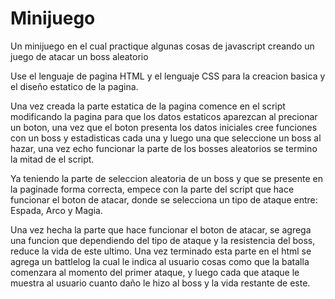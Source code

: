 # Minijuego
Un minijuego en el cual practique algunas cosas de javascript creando un juego de atacar un boss aleatorio

Use el lenguaje de pagina HTML y el lenguaje CSS para la creacion basica y el diseño estatico de la pagina.

Una vez creada la parte estatica de la pagina comence en el script modificando la pagina para que los datos estaticos aparezcan al precionar un boton, una vez que el boton presenta los datos iniciales cree funciones con un boss y estadisticas cada una y luego una que seleccione un boss al hazar, una vez echo funcionar la parte de los bosses aleatorios se termino la mitad de el script.

Ya teniendo la parte de seleccion aleatoria de un boss y que se presente en la paginade forma correcta, empece con la parte del script que hace funcionar el boton de atacar, donde se selecciona un tipo de ataque entre: Espada, Arco y Magia.

Una vez hecha la parte que hace funcionar el boton de atacar, se agrega una funcion que dependiendo del tipo de ataque y la resistencia del boss, reduce la vida de este ultimo. Una vez terminado esta parte en el html se agrega un battlelog la cual le indica al usuario cosas como que la batalla comenzara al momento del primer ataque, y luego cada que ataque le muestra al usuario cuanto daño le hizo al boss y la vida restante de este.
